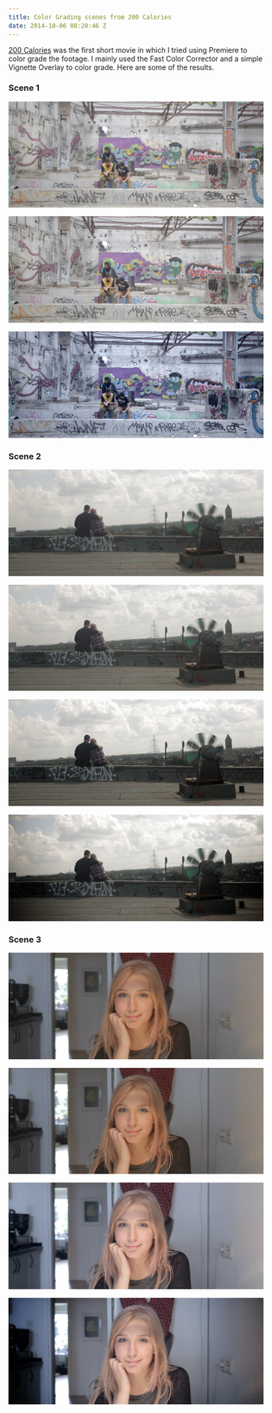 ```yaml
---
title: Color Grading scenes from 200 Calories
date: 2014-10-06 08:20:46 Z
---
```


[200 Calories](http://leolabs.org/blog/videography/200-calories-created-2880-film-festival/ "200 Calories, created during the 2880 Film Festival") was the first short movie in which I tried using Premiere to color grade the footage. I mainly used the Fast Color Corrector and a simple Vignette Overlay to color grade. Here are some of the results.

### Scene 1

[![Master.Still006](/uploads/2014/10/Master.Still006.jpeg)](/uploads/2014/10/Master.Still006.jpeg)

[![Master.Still007](/uploads/2014/10/Master.Still007.jpeg)](/uploads/2014/10/Master.Still007.jpeg)

[![Master.Still008](/uploads/2014/10/Master.Still008.jpeg)](/uploads/2014/10/Master.Still008.jpeg)

### Scene 2

[![Master.Still001](/uploads/2014/10/Master.Still001.jpeg)](/uploads/2014/10/Master.Still001.jpeg)

[![Master.Still002](/uploads/2014/10/Master.Still002.jpeg)](/uploads/2014/10/Master.Still002.jpeg)

[![Master.Still003](/uploads/2014/10/Master.Still003.jpeg)](/uploads/2014/10/Master.Still003.jpeg)

[![Master.Still004](/uploads/2014/10/Master.Still004.jpeg)](/uploads/2014/10/Master.Still004.jpeg)

### Scene 3

[![Master.Still013](/uploads/2014/10/Master.Still013.jpeg)](/uploads/2014/10/Master.Still013.jpeg)

[![Master.Still014](/uploads/2014/10/Master.Still014.jpeg)](/uploads/2014/10/Master.Still014.jpeg)

[![Master.Still015](/uploads/2014/10/Master.Still015.jpeg)](/uploads/2014/10/Master.Still015.jpeg)

[![Master.Still016](/uploads/2014/10/Master.Still016.jpeg)](/uploads/2014/10/Master.Still016.jpeg)